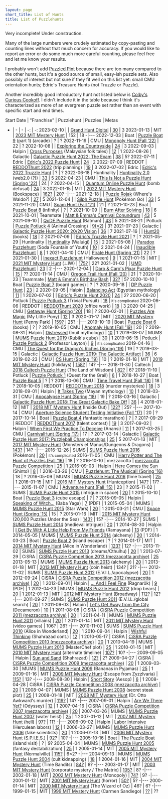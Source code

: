 ```yaml
---
layout: page
short_title: List of Hunts
title: List of Puzzlehunts
---
```


Very incomplete! Under construction.

Many of the large numbers were crudely estimated by copy-pasting and counting lines without that much concern for accuracy. If you would like to report an error or do some much more careful counting, please feel free and let me know your results.

I probably won't add [Puzzled Pint](http://puzzledpint.com/) because there are too many compared to the other hunts, but it's a good source of small, easy-ish puzzle sets. Also possibly of interest but not sure if they fit well on this list yet: small CMU orientation hunts; Edric's Treasure Hunts (not Truzzle or Puzzle).

Another incredibly good introductory hunt not listed below is [Colby's Curious Cookoff](https://curiouscookoff.com/). I didn't include it in the table because I think it's characterized as more of an evergreen puzzle set rather than an event with specific start and end times.

Start Date | "Franchise"  | Puzzlehunt | Puzzles | Metas
-  | - | - | -: | -:
2023-02-10 |              | [Grand Hunt Digital](https://grandhuntdigital.com/)                                                                         | [30](https://grandhuntdigital.com/puzzles) | 3
2023-01-13 | MIT          | [2023 MIT Mystery Hunt](https://interestingthings.museum/)                                                                  | 152 | 18
-|---
2022-12-03 | Boat         | [Puzzle Boat 9](https://www.pandamagazine.com/island9/) (part 1)  (arcade)                                                  | ? | ?
2022-11-19 | CMU          | [Monopoly Hunt (Fall '22)](https://puzzlehunt.club.cc.cmu.edu/hunt/21/)                                                     | 22 | ?
2022-10-08 |              | [Exploring the Countryside](https://ecph.site/)                                                                             | [24](https://ecph.site/) | 3
2022-09-03 | Halpin       | [Cross Purposes](http://www.markhalpin.com/puzzles/1CHEVROTAIN/chevrotain.html) (Malaysian folk tales)                      | [12](http://www.markhalpin.com/puzzles/1CHEVROTAIN/chevrotain767690.pdf) | 1
2022-08-26 | Galactic     | [Galactic Puzzle Hunt 2022: The Exam](https://2022.galacticpuzzlehunt.com/)                                                 | [38](https://2022.galacticpuzzlehunt.com/puzzles) | 5?
2022-07-11 | Edric        | [Edric's 2022 Puzzle Hunt](http://happinessboard.com/2022puzzlehunt/index.html)                                             | [24](http://happinessboard.com/2022puzzlehunt/puzzles.html) | 2
2022-07-09 | REDDOT       | [REDDOThunt 2022](https://2022.reddothunt.sg/) (trip planning)                                                              | [19](https://2022.reddothunt.sg/puzzles) | 3
2022-07-02 | Edric        | [Edric's 2022 Truzzle Hunt](http://happinessboard.com/2022truzzlehunt/index.html)                                           | ? | ?
2022-06-18 | Huntinality  | [Huntinality 2.0](https://www.huntinality.com/) (web2.0 (?))                                                                | [33](https://www.huntinality.com/puzzles) | 5
2022-04-23 | CMU          | [This Is Not a Puzzle Hunt (Spring '22)](https://puzzlehunt.club.cc.cmu.edu/hunt/19/)                                       | 24 | ?
2022-04-15 |              | [Quantum Online Puzzle Hunt](https://hunts.timwi.de/qoph) (bomb defusal)                                                    | [24](https://hunts.timwi.de/qoph/puzzles) | 3
2022-01-15 | MIT          | [2022 MIT Mystery Hunt](https://puzzles.mit.edu/2022/) (Bookspace)                                                          | [162?](https://www.bookspace.world/puzzles/) | 20?
-|---
2021-12-18 |              | [Puzzle Rojak](https://www.puzzlerojak.com/) (Where's Waldo?)                                                               | [27](https://www.puzzlerojak.com/puzzles) | 5
2021-12-04 |              | [Silph Puzzle Hunt](https://silphpuzzlehunt.com/) (Pokémon Go)                                                              | [33](https://silphpuzzlehunt.com/puzzles) | 5
2021-11-20 | CMU          | [Spam Hunt (Fall '21)](https://puzzlehunt.club.cc.cmu.edu/hunt/17/)                                                         | 21 | ?
2021-10-23 | Boat         | [Puzzle Boat 8](https://www.pandamagazine.com/island8/) (infinity)                                                          | ? | ?
2021-10-09 |              | [Burn After Solving](https://www.burnaftersolving.com/)                                                                     | [18](https://www.burnaftersolving.com/puzzles) | 6
2021-10-01 | Teammate     | [Matt & Emma's Carnival Conundrum](https://teammatehunt.com/)                                                               | [43](https://teammatehunt.com/puzzles) | 5
2021-09-10 |              | [QoDE Puzzle Hunt](https://ona.quest/) (Batman)                                                                             | [43](https://ona.quest/puzzles) | 5
2021-08-21 | Potluck      | [Puzzle Potluck 4](https://puzzlepotluck.com/4) (Animal Crossing)                                                           | [9(×2)](https://puzzlepotluck.com/4) | 3?
2021-07-23 | Galactic     | [Galactic Puzzle Hunt 2020: 20/20 Vision](https://2020.galacticpuzzlehunt.com/)                                             | [36](https://2020.galacticpuzzlehunt.com/puzzles) | 7
2021-07-16 |              | [Hunt20](https://hunt20.com/) (books)                                                                                       | [18](https://hunt20.com/puzzles.html) | 2
2021-07-09 |              | [Edric's Truzzle Hunt 2021](https://happinessboard.com/2021truzzlehunt/index.html)                                          | ? | ?
2021-05-29 | Huntinality  | [Huntinality](https://huntinality.com/) (Waluigi)                                                                           | [15](https://huntinality.com/) | 2
2021-05-08 |              | [Paradox Puzzlehunt](https://paradoxpuzzlehunt.com/) (Soda Fountain of Youth)                                               | [10](https://paradoxpuzzlehunt.com/puzzles) | 2
2021-04-24 |              | [Inaudible Puzzlehunt](https://mutedpuzzles.com/)                                                                           | [8](https://mutedpuzzles.com/Welcome%20to%20mini%20hunt!.html) | 1
2021-04-10 | CMU          | [Pirate Hunt (Spring '21)](https://puzzlehunt.club.cc.cmu.edu/hunt/16/)                                                     | 22 | ?
2021-01-30 |              | [Inexact Puzzlehunt](https://inexactpuzzles.com/hunts/1bqxw/halloween/) (Halloween)                                         | [9](https://inexactpuzzles.com/hunts/1bqxw/halloween/) | 1
2021-01-15 | MIT          | [2021 MIT Mystery Hunt](https://puzzles.mit.edu/2021/) (⊥IW)                                                                | [175?](https://puzzles.mit.edu/2021/puzzles.html) | 22?
2021-01-02 |              | [UMD Puzzlehunt](https://www.umdpuzzle.club/)                                                                               | [23](https://www.umdpuzzle.club/puzzles) | 2
 -|---
2020-12-04 |              | [Daro & Caro's Pixar Puzzle Hunt](https://darocaro.github.io/)                                                              | [15](https://darocaro.github.io/puzzles) | ??
2020-11-14 | CMU          | [Oregon Trail Hunt (Fall '20)](https://puzzlehunt.club.cc.cmu.edu/hunt/15/)                                                 | 21 | ?
2020-10-23 | Teammate     | [Matt & Emma's Birthday Bash](https://2020.teammatehunt.com/)                                                               | [32?](https://2020.teammatehunt.com/) | 5?
2020-10-10 | Boat         | [Puzzle Boat 7](https://www.pandamagazine.com/island7/) (board games)                                                       | ? | ?
2020-09-18 |              | [DP Puzzle Hunt](https://dp.puzzlehunt.net/)                                                                                | [23](https://dp.puzzlehunt.net/puzzles.html) | 2
2020-09-05 | Halpin       | [Balancing Act](http://www.markhalpin.com/puzzles/anubis/anubis.html) (Egyptian mythology)                                  | [11](http://www.markhalpin.com/puzzles/anubis/anubis767690.pdf) | 1
2020-07-02 |              | [Edric's Puzzle Hunt 2020](https://happinessboard.com/2020puzzlehunt/)                                                      | [24](https://happinessboard.com/2020puzzlehunt/puzzles.html) | 2?
2020-06-20 | Potluck      | [Puzzle Potluck 3](https://puzzlepotluck.com/3) (Trivial Pursuit)                                                           | [18](https://puzzlepotluck.com/3) | <small>it's complicated</small>
2020-06-06 | REDDOT       | [REDDOThunt 2020](https://reddothunt.sg/2020) (office work)                                                                 | [18](https://reddothunt.sg/2020/puzzles) | 3
2020-04-25 | CMU          | [Getaway Hunt (Spring '20)](https://puzzlehunt.club.cc.cmu.edu/hunt/14/)                                                    | 18 | ?
2020-02-01 |              | [Puzzles Are Magic](https://www.puzzlesaremagic.com/) (My Little Pony)                                                      | [12](https://www.puzzlesaremagic.com/hunt/current.html) | 3
2020-01-17 | MIT          | [2020 MIT Mystery Hunt](https://puzzles.mit.edu/2020/) (Penny Park)                                                         | [159?](https://puzzles.mit.edu/2020/puzzles/) | 25?
-|---
2019-10-19 | Boat         | [Puzzle Boat 6](https://www.pandamagazine.com/island6/) (books)                                                             | ? | ?
2019-10-05 | CMU          | [Anomaly Hunt (Fall '19)](https://puzzlehunt.club.cc.cmu.edu/hunt/12/)                                                      | 20 | ?
2019-08-31 | Halpin       | [Distressed](http://www.markhalpin.com/puzzles/sedna/sedna.html) (Inuit mythology)                                          | [10](http://www.markhalpin.com/puzzles/sedna/sedna.html) | 1
2019-08-07 | MUMS         | [MUMS Puzzle Hunt 2019](https://www.mumspuzzlehunt.com/) (Rubik's cube)                                                     | [30](https://www.mumspuzzlehunt.com/puzzles/) | 1
2019-06-15 | Potluck      | [Puzzle Potluck 2](https://puzzlepotluck.com/2) (Professor Layton)                                                          | [9](https://puzzlepotluck.com/2) | <small>it's complicated</small>
2019-04-16 | CMU          | [The Quest for the Dragon's Riches (Spring '19)](https://puzzlehunt.club.cc.cmu.edu/hunt/11/)                               | 19 | ?
2019-03-15 | Galactic     | [Galactic Puzzle Hunt 2019: The Galactic Artifact](https://2019.galacticpuzzlehunt.com/)                                    | [36](https://2019.galacticpuzzlehunt.com/puzzles.html) | 6
2019-02-23 | CMU          | [CS Hunt (Spring '19)](https://puzzlehunt.club.cc.cmu.edu/hunt/10/)                                                         | 10 | ?
2019-01-18 | MIT          | [2019 MIT Mystery Hunt](https://web.mit.edu/puzzle/www/2019/) (holidays)                                                    | [158?](https://web.mit.edu/puzzle/www/2019/puzzle.html) | 14?
-|---
2018-11-30 | Caltech      | [2018 Caltech Puzzle Hunt](http://2018.caltechpuzzlehunt.org/) (The Land of Wisdom)                                         | [82?](http://2018.caltechpuzzlehunt.org/hunt/index.html) | 6?
2018-11-10 | Potluck      | [Puzzle Potluck 1](https://puzzlepotluck.com/1) (Quest for the Grail)                                                       | [6](https://puzzlepotluck.com/1) | 1
2018-10-27 | Boat         | [Puzzle Boat 5](https://www.pandamagazine.com/island5/)                                                                     | ? | ?
2018-10-06 | CMU          | [Time Travel Hunt (Fall '18)](https://puzzlehunt.club.cc.cmu.edu/hunt/9/)                                                   | 18 | ?
2018-10-05 | REDDOT       | [REDDOThunt 2018](https://reddothunt.sg/2018) (murder mysteries)                                                            | [18](https://reddothunt.sg/2018/puzzles) | 3
2018-09-01 | Halpin       | [It Takes Two](http://www.markhalpin.com/puzzles/twins/twins.html) (Mayan mythology)                                        | [10](http://www.markhalpin.com/puzzles/twins/twins.pdf) | 1
2018-03-31 | CMU          | [Apocalypse Hunt (Spring '18)](https://puzzlehunt.club.cc.cmu.edu/hunt/8/)                                                  | 19 | ?
2018-03-16 | Galactic     | [Galactic Puzzle Hunt 2018: The Great Galactic Bake Off](https://2018.galacticpuzzlehunt.com/)                              | [36](https://2018.galacticpuzzlehunt.com/puzzles.html) | 4
2018-01-12 | MIT          | [2018 MIT Mystery Hunt](https://web.mit.edu/puzzle/www/2018/) (Inside Out)                                                  | [122?](https://web.mit.edu/puzzle/www/2018/full/puzzle.html) | 25?
-|---
2017-10-14 | CMU          | [Aperture Science Student Testing Initiative (Fall '17)](https://puzzlehunt.club.cc.cmu.edu/hunt/6/)                        | 20 | ?
2017-10-14 | Boat         | [Puzzle Boat 4](http://www.pandamagazine.com/island4/) (fantastic marathon)                                                 | ? | ?
2017-09-29 | REDDOT       | [REDDOThunt 2017](https://reddothunt.sg/2017) (talent contest)                                                              | [19](https://reddothunt.sg/2017/puzzles) | 3
2017-09-02 | Halpin       | [When First We Practice To Deceive](http://www.markhalpin.com/puzzles/anansi/anansi.html) (Anansi)                          | [11](http://www.markhalpin.com/puzzles/anansi/anansi.pdf) | 1
2017-03-25 | CMU          | [CarnivalHunt (Spring '17)](https://puzzlehunt.club.cc.cmu.edu/hunt/5/)                                                     | 17 | ?
2017-03-14 | Galactic     | [Galactic Puzzle Hunt 2017: Puzzleball Championships](https://2017.galacticpuzzlehunt.com/)                                 | [25](https://2017.galacticpuzzlehunt.com/puzzles.html) | 5
2017-01-13 | MIT          | [2017 MIT Mystery Hunt](https://web.mit.edu/puzzle/www/2017/) (Monsters et Manus/Dungeons & Dragons)                        | [143?](https://web.mit.edu/puzzle/www/2017/puzzle.html) | 14?
-|---
2016-12-26 | SUMS         | [SUMS Puzzle Hunt 2016](https://www.maths.usyd.edu.au/ub/sums/puzzlehunt/2016/main) (Pokémon)                               | [20](https://www.maths.usyd.edu.au/ub/sums/puzzlehunt/2016/puzzles) | <small>it's complicated</small>
2016-11-05 | CMU          | [Harry Potter and The Hunt of Puzzles (Fall '16)](https://puzzlehunt.club.cc.cmu.edu/hunt/4/)                               | 18 | ?
2016-10-10 | mezzacotta   | [mezzacotta Puzzle Competition](https://www.mezzacotta.net/puzzle/)                                                         | [25](https://www.mezzacotta.net/puzzle/puzzles.php) | 1
2016-09-03 | Halpin       | [Here Comes the Sun](http://www.markhalpin.com/puzzles/amaterasu/amat.html) (Shinto)                                        | [8](http://www.markhalpin.com/puzzles/amaterasu/amat.pdf) | 1
2016-03-26 | CMU          | [Puzzlehunt: The Musical! (Spring '16)](https://puzzlehunt.club.cc.cmu.edu/hunt/3/)                                         | 18 | ?
2016-05-09 | MUMS         | [MUMS Puzzle Hunt 2016](https://researchers.ms.unimelb.edu.au/~mums/puzzlehunt/2016/puzzles.html) (time travel)             | [25](https://researchers.ms.unimelb.edu.au/~mums/puzzlehunt/2016/puzzles.html) | 1
2016-01-15 | MIT          | [2016 MIT Mystery Hunt](https://web.mit.edu/puzzle/www/2016/) (Huntception)                                                 | [147?](https://web.mit.edu/puzzle/www/2016/toc.html) | 17?
-|---
2015-11-07 | CMU          | [Adventure hunt (Fall '15)](https://puzzlehunt.club.cc.cmu.edu/hunt/2/)                                                     | 23 | ?
2015-11-02 | SUMS         | [SUMS Puzzle Hunt 2015](https://www.maths.usyd.edu.au/ub/sums/puzzlehunt/2015/main) (intrigue in space)                     | [20](https://www.maths.usyd.edu.au/ub/sums/puzzlehunt/2015/puzzles) | 1
2015-10-10 | Boat         | [Puzzle Boat 3](http://pandamagazine.com/island3/) (cube escape)                                                            | ? | ?
2015-09-05 | Halpin       | [Speaking of Witch...](http://www.markhalpin.com/puzzles/baba/baba.html) (Baba Yaga)                                        | [7](http://www.markhalpin.com/puzzles/baba/baba.pdf) (PDF) | 1
2015-05-04 | MUMS         | [MUMS Puzzle Hunt 2015](https://researchers.ms.unimelb.edu.au/~mums/puzzlehunt/2015/puzzles.html) (Star Wars)               | [20](https://researchers.ms.unimelb.edu.au/~mums/puzzlehunt/2015/puzzles.html) | 1
2015-03-21 | CMU          | [Space Hunt (Spring '15)](https://puzzlehunt.club.cc.cmu.edu/hunt/1/)                                                       | 15 | ?
2015-01-16 | MIT          | [2015 MIT Mystery Hunt](https://web.mit.edu/puzzle/www/2015/) (20,000 Puzzles Under the Sea)                                | [143?](https://web.mit.edu/puzzle/www/2015/toc.html) | 15?
-|---
2014-10-27 | SUMS         | [SUMS Puzzle Hunt 2014](https://www.maths.usyd.edu.au/ub/sums/puzzlehunt/2014/main) (medieval intrigue)                     | [20](https://www.maths.usyd.edu.au/ub/sums/puzzlehunt/2014/puzzles) | 1
2014-08-30 | Halpin       | [I Get By With A Little Help From My Friends](http://www.markhalpin.com/puzzles/rama/rama.html) (Ramayana)                  | [13](http://www.markhalpin.com/puzzles/rama/rama.pdf) (PDF) | 1
2014-05-05 | MUMS         | [MUMS Puzzle Hunt 2014](https://researchers.ms.unimelb.edu.au/~mums/puzzlehunt/2014/puzzles.html) (alchemy)                 | [20](https://researchers.ms.unimelb.edu.au/~mums/puzzlehunt/2014/puzzles.html) | 1
2014-03-23 | Boat         | [Puzzle Boat 2](http://pandamagazine.com/island2/) (island escape)                                                          | ? | ?
2014-01-17 | MIT          | [2014 MIT Mystery Hunt](https://web.mit.edu/puzzle/www/2014/) (Alice in Wonderland)                                         | [123?](https://web.mit.edu/puzzle/www/2014/overview.html) | 12?
-|---
2013-11-02 | SUMS         | [SUMS Puzzle Hunt 2013](https://www.maths.usyd.edu.au/ub/sums/puzzlehunt/2013/main) (dreams/Cthulhu)                        | [20](https://www.maths.usyd.edu.au/ub/sums/puzzlehunt/2013/puzzles) | 1
2013-07-29 | CiSRA        | [CiSRA Puzzle Competition 2013 (mezzacotta archive)](https://www.mezzacotta.net/puzzle/cisra/2013/)                         | [25](https://www.mezzacotta.net/puzzle/cisra/2013/puzzles.html)
2013-05-13 | MUMS         | [MUMS Puzzle Hunt 2013](https://researchers.ms.unimelb.edu.au/~mums/puzzlehunt/2013/puzzles.html) (alchemy)                 | [20](https://researchers.ms.unimelb.edu.au/~mums/puzzlehunt/2013/puzzles.html) | 1
2013-01-18 | MIT          | [2013 MIT Mystery Hunt](https://web.mit.edu/puzzle/www/2013/) (coin heist)                                                  | 134? | 21?
-|---
2012-11-02 | SUMS         | [SUMS Puzzle Hunt 2012](https://www.maths.usyd.edu.au/ub/sums/puzzlehunt/2012/main) (E.V.I.L./apocalypse)                   | [20](https://www.maths.usyd.edu.au/ub/sums/puzzlehunt/2012/puzzles) | 1
2012-09-24 | CiSRA        | [CiSRA Puzzle Competition 2012 (mezzacotta archive)](https://www.mezzacotta.net/puzzle/cisra/2012/)                         | [20](https://www.mezzacotta.net/puzzle/cisra/2012/puzzles.html) | 1
2012-09-01 | Halpin       | [... And I Feel Fine](http://www.markhalpin.com/puzzles/ragnarok/ragnarok.html) (Ragnarök)                                  | [9](http://www.markhalpin.com/puzzles/ragnarok/ragpuzz.pdf) (PDF) | 1
2012-04-23 | MUMS         | [MUMS Puzzle Hunt 2012](https://researchers.ms.unimelb.edu.au/~mums/puzzlehunt/2012/puzzles.html) (drop bears)              | [20](https://researchers.ms.unimelb.edu.au/~mums/puzzlehunt/2012/puzzles.html) | 1
2012-01-13 | MIT          | [2012 MIT Mystery Hunt](https://web.mit.edu/puzzle/www/2012/) (Broadway)                                                    | [112?](https://web.mit.edu/puzzle/www/2012/puzzles/allpuzzles.html) | 12?
-|---
2011-09-27 | SUMS         | [SUMS Puzzle Hunt 2011](https://www.maths.usyd.edu.au/ub/sums/puzzlehunt/2011/main) (E.V.I.L./global search)                | [20](https://www.maths.usyd.edu.au/ub/sums/puzzlehunt/2011/puzzles) | 1
2011-09-03 | Halpin       | [Let's Get Away from the City](http://www.markhalpin.com/puzzles/boccaccio/decameron.html) (Decameron)                      | [10](http://www.markhalpin.com/puzzles/boccaccio/LGAFTC.pdf) | 1
2011-08-08 | CiSRA        | [CiSRA Puzzle Competition 2011 (mezzacotta archive)](https://www.mezzacotta.net/puzzle/cisra/2011/)                         | [20](https://www.mezzacotta.net/puzzle/cisra/2011/puzzles.html) | 1
2011-04-11 | MUMS         | [MUMS Puzzle Hunt 2011](https://researchers.ms.unimelb.edu.au/~mums/puzzlehunt/2011/puzzles.html) (villains)                | [20](https://researchers.ms.unimelb.edu.au/~mums/puzzlehunt/2011/puzzles.html) | 1
2011-01-14 | MIT          | [2011 MIT Mystery Hunt](https://web.mit.edu/puzzle/www/2011/) (video games)                                                 | 106? | 26?
-|---
2010-11-02 | SUMS         | [SUMS Puzzle Hunt 2010](https://www.maths.usyd.edu.au/ub/sums/puzzlehunt/2010/main) (Alice in Wonderland)                   | [20](https://www.maths.usyd.edu.au/ub/sums/puzzlehunt/2010/puzzles) | 1
2010-09-04 | Halpin       | [Wishful Thinking](http://www.markhalpin.com/puzzles/wisht/wisht.html) (Shahrazad cont.)                                    | [12](http://www.markhalpin.com/puzzles/wisht/wisht.html) | 1
2010-05-17 | CiSRA        | [CiSRA Puzzle Competition 2010 (mezzacotta archive)](https://www.mezzacotta.net/puzzle/cisra/2010/)                         | [20](https://www.mezzacotta.net/puzzle/cisra/2010/puzzles.html) | 1
2010-04-19 | MUMS         | [MUMS Puzzle Hunt 2010](https://researchers.ms.unimelb.edu.au/~mums/puzzlehunt/2010/puzzles.html) (MasterChef plot)         | [25](https://researchers.ms.unimelb.edu.au/~mums/puzzlehunt/2010/puzzles.html) | 1
2010-01-15 | MIT          | [2010 MIT Mystery Hunt](https://web.mit.edu/puzzle/www/2010/) (alternate timeline)                                          | [107?](https://web.mit.edu/puzzle/www/2010/puzzleindex.html) | 10?
-|---
2009-09-05 | Halpin       | [Sun and Sand](http://www.markhalpin.com/puzzles/sunandsand/sunsandbazaar.html) (Shahrazad)                                 | [12?](http://www.markhalpin.com/puzzles/sunandsand/sunsandbazaar.html) | 2?
2009-04-27 | CiSRA        | [CiSRA Puzzle Competition 2009 (mezzacotta archive)](https://www.mezzacotta.net/puzzle/cisra/2009/)                         | [20](https://www.mezzacotta.net/puzzle/cisra/2009/puzzles.html) | 1
2009-03-30 | MUMS         | [MUMS Puzzle Hunt 2009](https://researchers.ms.unimelb.edu.au/~mums/puzzlehunt/2009/puzzles.html) (Bananas in Pyjamas)      | [25](https://researchers.ms.unimelb.edu.au/~mums/puzzlehunt/2009/puzzles.html) | 1
2009-01-16 | MIT          | [2009 MIT Mystery Hunt](https://web.mit.edu/puzzle/www/2009/) (Escape from Zyzzlvaria)                                      | [115?](https://web.mit.edu/puzzle/www/2009/puzzles/) | 13?
-|---
2008-08-30 | Halpin       | [Short Story](http://www.markhalpin.com/shortstory/shortstoryganza.html) (Aesop)                                            | [6](http://www.markhalpin.com/shortstory/shortstoryganza.html) | 1
2008-04-28 | CiSRA        | [CiSRA Puzzle Competition 2008 (mezzacotta archive)](https://www.mezzacotta.net/puzzle/cisra/2008/)                         | [20](https://www.mezzacotta.net/puzzle/cisra/2008/puzzles.html) | 1
2008-04-07 | MUMS         | [MUMS Puzzle Hunt 2008](https://researchers.ms.unimelb.edu.au/~mums/puzzlehunt/2008/puzzles.html) (secret steak plot)       | [25](https://researchers.ms.unimelb.edu.au/~mums/puzzlehunt/2008/puzzles.html) | 1
2008-01-18 | MIT          | [2008 MIT Mystery Hunt](https://web.mit.edu/puzzle/www/2008/) (Dr. Otto Awkward's murder)                                   | [119?](https://web.mit.edu/puzzle/www/2008/) | 14?
-|---
2007-09-01 | Halpin       | [Are We There Yet?](http://www.markhalpin.com/AWTYweb/AWTY.html) (Odyssey)                                                  | [12](http://www.markhalpin.com/AWTYweb/AWTY.html) | 1
2007-04-16 | CiSRA        | [CiSRA Puzzle Competition 2007 (mezzacotta archive)](https://www.mezzacotta.net/puzzle/cisra/2007/)                         | [20](https://www.mezzacotta.net/puzzle/cisra/2007/puzzles.html) |
2007-03-26 | MUMS         | [MUMS Puzzle Hunt 2007](https://researchers.ms.unimelb.edu.au/~mums/puzzlehunt/2007/puzzles.html) (water heist)             | [25](https://researchers.ms.unimelb.edu.au/~mums/puzzlehunt/2007/puzzles.html) | 1
2007-01-12 | MIT          | [2007 MIT Mystery Hunt](https://web.mit.edu/puzzle/www/2007/) (hell)                                                        | [97?](https://web.mit.edu/puzzle/www/2007/puzzles/) | 11?
-|---
2006-09-02 | Halpin       | [Labor Intensive](http://www.markhalpin.com/labintpage/labint.html) (Herculean labors)                                      | [12](http://www.markhalpin.com/labintpage/labint.html) | 1
2006-03-27 | MUMS         | [MUMS Puzzle Hunt 2006](https://researchers.ms.unimelb.edu.au/~mums/puzzlehunt/2006/puzzles.html) (fake scientists)         | [20](https://researchers.ms.unimelb.edu.au/~mums/puzzlehunt/2006/puzzles.html) | 1
2006-01-13 | MIT          | [2006 MIT Mystery Hunt](https://web.mit.edu/puzzle/www/2006/) (S.P.I.E.S.)                                                  | [92?](https://web.mit.edu/puzzle/www/2006/allpuzzles.html) | 10?
-|---
2005-10-16 | Boat         | [The Puzzle Boat](http://pandamagazine.com/island/) (island visit)                                                          | ? | 9?
2005-04-04 | MUMS         | [MUMS Puzzle Hunt 2005](https://researchers.ms.unimelb.edu.au/~mums/puzzlehunt/2005/puzzles.html) (fantasy destabilization) | [25](https://researchers.ms.unimelb.edu.au/~mums/puzzlehunt/2005/puzzles.html) | 1
2005-01-14 | MIT          | [2005 MIT Mystery Hunt](https://web.mit.edu/puzzle/www/2005/) (Normalville)                                                 | [115?](https://web.mit.edu/puzzle/www/2005/setec/) | 6×2?
-|---
2004-09-13 | MUMS         | [MUMS Puzzle Hunt 2004](https://researchers.ms.unimelb.edu.au/~mums/puzzlehunt/2004/puzzles.html) (cult kidnapping)         | [18](https://researchers.ms.unimelb.edu.au/~mums/puzzlehunt/2004/puzzles.html) | 1
2004-01-16 | MIT          | [2004 MIT Mystery Hunt](https://web.mit.edu/puzzle/www/2004/) (Time Bandits)                                                | [84?](https://web.mit.edu/puzzle/www/2004/puzzles/alpha.html) | 8?
-|---
2003-01-17 | MIT          | [2003 MIT Mystery Hunt](https://web.mit.edu/puzzle/www/2003/www.acme-corp.com/0101/index.html) (corporate mystery / The Matrix) | [105?](https://web.mit.edu/puzzle/www/2003/www.acme-corp.com/teamGuest/index.html) | 8?
-|---
2002-01-18 | MIT          | [2002 MIT Mystery Hunt](https://web.mit.edu/puzzle/www/2002/) (Monopoly)                                                    | [74?](https://web.mit.edu/puzzle/www/2002/by-title.html) | 9?
-|---
2001-01-12 | MIT          | [2001 MIT Mystery Hunt](https://web.mit.edu/puzzle/www/2001/) (horror)                                                      | [50?](https://web.mit.edu/puzzle/www/2001/) | 5?
-|---
2000-01-14 | MIT          | [2000 MIT Mystery Hunt](https://web.mit.edu/puzzle/www/2000/) (The Wizard of Oz)                                            | 46? | 6?
-|---
1999-01-15 | MIT          | [1999 MIT Mystery Hunt](https://web.mit.edu/puzzle/www/1999/puzzles/) (Carmen Sandiego)                                     | [??](https://web.mit.edu/puzzle/www/1999/puzzles/) | ??
